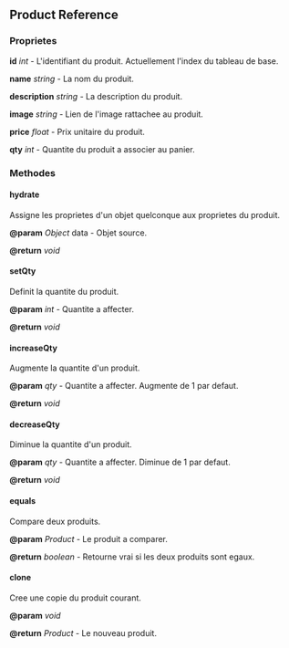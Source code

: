 ## Product Reference

### Proprietes

**id** *int* - L'identifiant du produit. Actuellement l'index du tableau de base.

**name** *string* - La nom du produit.

**description** *string* - La description du produit.

**image** *string* - Lien de l'image rattachee au produit.

**price** *float* - Prix unitaire du produit.

**qty** *int* - Quantite du produit a associer au panier.

### Methodes

#### hydrate

Assigne les proprietes d'un objet quelconque aux proprietes du produit.

**@param** *Object* data - Objet source.

**@return** *void*

#### setQty

Definit la quantite du produit.

**@param** *int* - Quantite a affecter.

**@return** *void*

#### increaseQty

Augmente la quantite d'un produit.

**@param** *qty* - Quantite a affecter. Augmente de 1 par defaut.

**@return** *void*

#### decreaseQty

Diminue la quantite d'un produit.

**@param** *qty* - Quantite a affecter. Diminue de 1 par defaut.

**@return** *void*

#### equals

Compare deux produits.

**@param** *Product* - Le produit a comparer.

**@return** *boolean* - Retourne vrai si les deux produits sont egaux.

#### clone

Cree une copie du produit courant.

**@param** *void*

**@return** *Product* - Le nouveau produit.